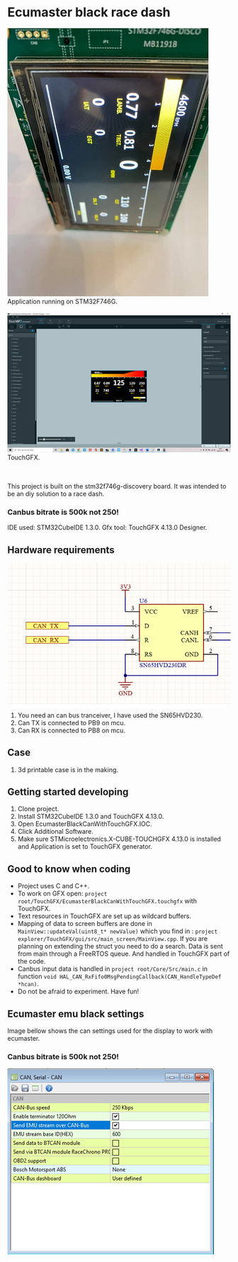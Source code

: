 # Ecumaster black race dash
![can_display_irl](can_display_irl_2.jpg)   
Application running on STM32F746G.
\
\
![touchgfx_small](touchgfx_small.png)   
TouchGFX.   

\
\
This project is built on the stm32f746g-discovery board.
It was intended to be an diy solution to a race dash.

### Canbus bitrate is 500k not 250!

IDE used: STM32CubeIDE 1.3.0.
Gfx tool: TouchGFX 4.13.0 Designer.

## Hardware requirements
![cantranceiver](can_tranceiver_connection.png)
1. You need an can bus tranceiver, I have used the SN65HVD230.
2. Can TX is connected  to PB9 on mcu.
3. Can RX is connected to PB8 on mcu.

## Case
1. 3d printable case is in the making.

## Getting started developing
1. Clone project.
2. Install STM32CubeIDE 1.3.0 and TouchGFX 4.13.0.
3. Open EcumasterBlackCanWithTouchGFX.IOC.
4. Click Additional Software.
5. Make sure STMicroelectronics.X-CUBE-TOUCHGFX 4.13.0 is installed and Application is set to TouchGFX generator.

## Good to know when coding
- Project uses C and C++.
- To work on GFX open: `project root/TouchGFX/EcumasterBlackCanWithTouchGFX.touchgfx` with TouchGFX.
- Text resources in TouchGFX are set up as wildcard buffers.
- Mapping of data to screen buffers are done in `MainView::updateVal(uint8_t* newValue)` which you find in  : `project explorer/TouchGFX/gui/src/main_screen/MainView.cpp`. If you are planning on extending the struct you need to do a search. Data is sent from main through a FreeRTOS queue. And handled in TouchGFX part of the code. 
- Canbus input data is handled in `project root/Core/Src/main.c` in function `void HAL_CAN_RxFifo0MsgPendingCallback(CAN_HandleTypeDef *hcan)`.
- Do not be afraid to experiment. Have fun!

## Ecumaster emu black settings
Image bellow shows the can settings used for the display to work with ecumaster.     
### Canbus bitrate is 500k not 250!
![ecumaster_can_settings](ecumaster_bl_can_settings_1.png)      
